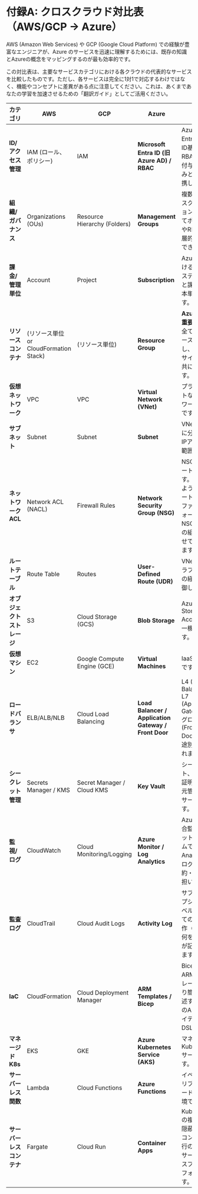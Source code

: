 # 付録A: クロスクラウド対比表（AWS/GCP → Azure）

AWS (Amazon Web Services) や GCP (Google Cloud Platform) での経験が豊富なエンジニアが、Azure のサービスを迅速に理解するためには、既存の知識とAzureの概念をマッピングするのが最も効率的です。

この対比表は、主要なサービスカテゴリにおける各クラウドの代表的なサービスを比較したものです。ただし、各サービスは完全に1対1で対応するわけではなく、機能やコンセプトに差異がある点に注意してください。これは、あくまであなたの学習を加速させるための「翻訳ガイド」としてご活用ください。

| カテゴリ             | AWS                                   | GCP                                | Azure                                                              | 備考                                                                                                                            | 
| -------------------- | ------------------------------------- | ---------------------------------- | ------------------------------------------------------------------ | ------------------------------------------------------------------------------------------------------------------------------- |
| **ID/アクセス管理**    | IAM (ロール、ポリシー)                | IAM                                | **Microsoft Entra ID (旧 Azure AD) / RBAC**                        | AzureではEntra IDがID基盤、RBACが権限付与の仕組みとして連携します。                                                              |
| **組織/ガバナンス**    | Organizations (OUs)                   | Resource Hierarchy (Folders)       | **Management Groups**                                              | 複数のサブスクリプションを束ねてポリシーやRBACを階層的に適用できます。                                                            |
| **課金/管理単位**      | Account                               | Project                            | **Subscription**                                                   | Azureにおけるリソースデプロイと課金の基本単位です。                                                                             |
| **リソースコンテナ**   | (リソース単位 or CloudFormation Stack) | (リソース単位)                     | **Resource Group**                                                 | **Azureの最重要概念。** 全てのリソースが所属し、ライフサイクルを共にします。                                                      |
| **仮想ネットワーク**   | VPC                                   | VPC                                | **Virtual Network (VNet)**                                         | プライベートなネットワーク空間です。                                                                                            |
| **サブネット**         | Subnet                                | Subnet                             | **Subnet**                                                         | VNetをさらに分割したIPアドレス範囲です。                                                                                        |
| **ネットワークACL**    | Network ACL (NACL)                    | Firewall Rules                     | **Network Security Group (NSG)**                                   | NSGはステートフルです。NACLのようなステートレスなファイアウォールはNSGとUDRの組み合わせで実現します。                             |
| **ルートテーブル**     | Route Table                           | Routes                             | **User-Defined Route (UDR)**                                       | VNet内のトラフィックの経路を制御します。                                                                                        |
| **オブジェクトストレージ** | S3                                    | Cloud Storage (GCS)                | **Blob Storage**                                                   | Azure Storage Accountの一機能です。                                                                                             |
| **仮想マシン**         | EC2                                   | Google Compute Engine (GCE)        | **Virtual Machines**                                               | IaaSの基本です。                                                                                                                |
| **ロードバランサ**     | ELB/ALB/NLB                           | Cloud Load Balancing               | **Load Balancer / Application Gateway / Front Door**               | L4 (Load Balancer), L7 (Application Gateway), グローバル (Front Door) と用途別に分かれます。                                    |
| **シークレット管理**   | Secrets Manager / KMS                 | Secret Manager / Cloud KMS         | **Key Vault**                                                      | シークレット、キー、証明書を一元管理するサービスです。                                                                          |
| **監視/ログ**        | CloudWatch                            | Cloud Monitoring/Logging           | **Azure Monitor / Log Analytics**                                  | Azureの統合監視プラットフォームです。Log Analyticsがログの集約・分析を担います。                                                  |
| **監査ログ**           | CloudTrail                            | Cloud Audit Logs                   | **Activity Log**                                                   | サブスクリプションレベルのすべての管理操作（誰が、何を、いつ）が記録されます。                                                  |
| **IaC**              | CloudFormation                        | Cloud Deployment Manager           | **ARM Templates / Bicep**                                          | Bicepは、ARMテンプレートをより簡潔に記述するためのAzureネイティブなDSLです。                                                      |
| **マネージドK8s**    | EKS                                   | GKE                                | **Azure Kubernetes Service (AKS)**                                 | マネージドKubernetesサービスです。                                                                                              |
| **サーバーレス関数**   | Lambda                                | Cloud Functions                    | **Azure Functions**                                                | イベントドリブンなコード実行環境です。                                                                                            |
| **サーバーレスコンテナ** | Fargate                               | Cloud Run                          | **Container Apps**                                                 | Kubernetesの複雑さを隠蔽した、コンテナ実行のためのサーバーレスプラットフォームです。                                              |
